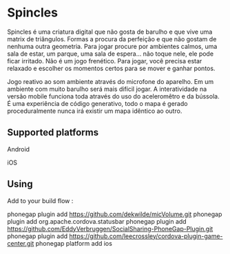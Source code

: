 Spincles
=========

Spincles é uma criatura digital que não gosta de barulho e que vive uma matrix de triângulos. Formas a procura da perfeição e que não gostam de nenhuma outra geometria. Para jogar procure por ambientes calmos, uma sala de estar, um parque, uma sala de espera... não toque nele, ele pode ficar irritado.
Não é um jogo frenético. Para jogar, você precisa estar relaxado e escolher os momentos certos para se mover e ganhar pontos.
                                                                                                                                                
Jogo reativo ao som ambiente através do microfone do aparelho. Em um ambiente com muito barulho será mais difícil jogar. 
A interatividade na versão mobile funciona toda através do uso do aceleromêtro e da bússola.
É uma experiência de código generativo, todo o mapa é gerado proceduralmente nunca irá existir um mapa idêntico ao outro.

Supported platforms
-------------------
Android

iOS


Using
-----
Add to your build flow :

phonegap plugin add https://github.com/dekwilde/micVolume.git
phonegap plugin add org.apache.cordova.statusbar
phonegap plugin add https://github.com/EddyVerbruggen/SocialSharing-PhoneGap-Plugin.git
phonegap plugin add https://github.com/leecrossley/cordova-plugin-game-center.git
phonegap platform add ios



